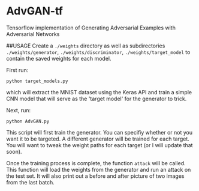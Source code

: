# AdvGAN-tf
Tensorflow implementation of Generating Adversarial Examples with Adversarial Networks 

##USAGE
Create a ```./weights``` directory as well as subdirectories ```./weights/generator```, ```./weights/discriminator```, ```./weights/target_model``` to contain the saved weights for each model.

First run:
```
python target_models.py
```
which will extract the MNIST dataset using the Keras API and train a simple CNN model that will serve as the 'target model' for the generator to trick. 

Next, run:
```
python AdvGAN.py
```
This script will first train the generator. You can specifiy whether or not you want it to be targeted. A different generator will be trained for each target. You will want to tweak the weight paths for each target (or I will update that soon). 

Once the training process is complete, the function ```attack``` will be called. This function will load the weights from the generator and run an attack on the test set. It will also print out a before and after picture of two images from the last batch. 
